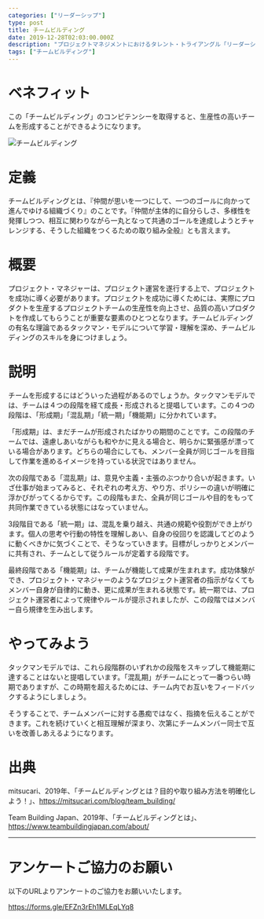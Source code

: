 ```yaml
---
categories: ["リーダーシップ"]
type: post
title: チームビルディング
date: 2019-12-28T02:03:00.000Z
description: "プロジェクトマネジメントにおけるタレント・トライアングル「リーダーシップ」より、「チームビルディング」への理解を深めプロジェクト・マネジャーに必要とされるコンピテンシーを身に着けよう。"
tags: ["チームビルディング"]
---
```

# ベネフィット

この「チームビルディング」のコンピテンシーを取得すると、生産性の高いチームを形成することができるようになります。

![チームビルディング](/img/チームビルディング.png "チームビルディング")

# 定義

チームビルディングとは、『仲間が思いを一つにして、一つのゴールに向かって進んでゆける組織づくり』のことです。『仲間が主体的に自分らしさ、多様性を発揮しつつ、相互に関わりながら一丸となって共通のゴールを達成しようとチャレンジする、そうした組織をつくるための取り組み全般』とも言えます。

# 概要

プロジェクト・マネジャーは、プロジェクト運営を遂行する上で、プロジェクトを成功に導く必要があります。プロジェクトを成功に導くためには、実際にプロダクトを生産するプロジェクトチームの生産性を向上させ、品質の高いプロダクトを作成してもらうことが重要な要素のひとつとなります。チームビルディングの有名な理論であるタックマン・モデルについて学習・理解を深め、チームビルディングのスキルを身につけましょう。

# 説明

チームを形成するにはどういった過程があるのでしょうか。タックマンモデルでは、チームは４つの段階を経て成長・形成されると提唱しています。この４つの段階は、「形成期」「混乱期」「統一期」「機能期」に分かれています。

「形成期」は、まだチームが形成されたばかりの期間のことです。この段階のチームでは、遠慮しあいながらも和やかに見える場合と、明らかに緊張感が漂っている場合があります。どちらの場合にしても、メンバー全員が同じゴールを目指して作業を進めるイメージを持っている状況ではありません。

次の段階である「混乱期」は、意見や主義・主張のぶつかり合いが起きます。いざ仕事が始まってみると、それぞれの考え方、やり方、ポリシーの違いが明確に浮かびがってくるからです。この段階もまた、全員が同じゴールや目的をもって共同作業できている状態にはなっていません。

3段階目である「統一期」は、混乱を乗り越え、共通の規範や役割ができ上がります。個人の思考や行動の特性を理解しあい、自身の役回りを認識してどのように動くべきかに気づくことで、そうなっていきます。目標がしっかりとメンバーに共有され、チームとして従うルールが定着する段階です。

最終段階である「機能期」は、チームが機能して成果が生まれます。成功体験ができ、プロジェクト・マネジャーのようなプロジェクト運営者の指示がなくてもメンバー自身が自律的に動き、更に成果が生まれる状態です。統一期では、プロジェクト運営者によって規律やルールが提示されましたが、この段階ではメンバー自ら規律を生み出します。

# やってみよう

タックマンモデルでは、これら段階群のいずれかの段階をスキップして機能期に達することはないと提唱しています。「混乱期」がチームにとって一番つらい時期でありますが、この時期を超えるためには、チーム内でお互いをフィードバックするようにしましょう。

そうすることで、チームメンバーに対する愚痴ではなく、指摘を伝えることができます。これを続けていくと相互理解が深まり、次第にチームメンバー同士で互いを改善しあえるようになります。

# 出典

mitsucari、2019年、「チームビルディングとは？目的や取り組み方法を明確化しよう！」、https://mitsucari.com/blog/team_building/

Team Building Japan、2019年、「チームビルディングとは」、https://www.teambuildingjapan.com/about/

---

# アンケートご協力のお願い

以下のURLよりアンケートのご協力をお願いいたします。

https://forms.gle/EFZn3rEh1MLEqLYq8
